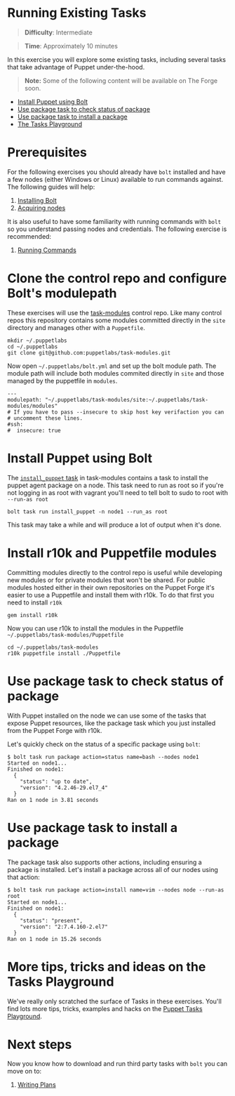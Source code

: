 # Running Existing Tasks

> **Difficulty**: Intermediate

> **Time**: Approximately 10 minutes

In this exercise you will explore some existing tasks, including several tasks that take advantage of Puppet under-the-hood.

> **Note:** Some of the following content will be available on The Forge soon.

- [Install Puppet using Bolt](#install-puppet-using-bolt)
- [Use package task to check status of package](#use-package-task-to-check-status-of-package)
- [Use package task to install a package](#use-package-task-to-install-a-package)
- [The Tasks Playground](#more-tips-tricks-and-ideas-on-the-tasks-playground)

# Prerequisites

For the following exercises you should already have `bolt` installed and have a few nodes (either Windows or Linux) available to run commands against. The following guides will help:

1. [Installing Bolt](../1-installing-bolt)
1. [Acquiring nodes](../2-acquiring-nodes)

It is also useful to have some familiarity with running commands with `bolt` so you understand passing nodes and credentials. The following exercise is recommended:

1. [Running Commands](../3-running-commands)

# Clone the control repo and configure Bolt's modulepath

These exercises will use the [task-modules](https://github.com/puppetlabs/task-modules) control repo. Like many control repos this repository contains some modules committed directly in the `site` directory and manages other with a `Puppetfile`.

```
mkdir ~/.puppetlabs
cd ~/.puppetlabs
git clone git@github.com:puppetlabs/task-modules.git
```

Now open `~/.puppetlabs/bolt.yml` and set up the bolt module path. The module path will include both modules commited directly in `site` and those managed by the puppetfile in `modules`.

```
---
modulepath: "~/.puppetlabs/task-modules/site:~/.puppetlabs/task-modules/modules"
# If you have to pass --insecure to skip host key verifaction you can
# uncomment these lines.
#ssh:
#  insecure: true
```

# Install Puppet using Bolt

The [`install_puppet` task](https://github.com/puppetlabs/task-modules/blob/master/site/install_puppet/tasks/init.sh) in task-modules contains a task to install the puppet agent package on a node. This task need to run as root so if you're not logging in as root with vagrant you'll need to tell bolt to sudo to root with `--run-as root`

```
bolt task run install_puppet -n node1 --run_as root
```

This task may take a while and will produce a lot of output when it's done.

# Install r10k and Puppetfile modules

Committing modules directly to the control repo is useful while developing new modules or for private modules that won't be shared. For public modules hosted either in their own repositories on the Puppet Forge it's easier to use a Puppetfile and install them with r10k. To do that first you need to install `r10k`

```
gem install r10k
```

Now you can use r10k to install the modules in the Puppetfile `~/.puppetlabs/task-modules/Puppetfile`

```
cd ~/.puppetlabs/task-modules
r10k puppetfile install ./Puppetfile
```

# Use package task to check status of package

With Puppet installed on the node we can use some of the tasks that expose Puppet resources, like the package task which you just installed from the Puppet Forge with r10k.

Let's quickly check on the status of a specific package using `bolt`:

```
$ bolt task run package action=status name=bash --nodes node1
Started on node1...
Finished on node1:
  {
    "status": "up to date",
    "version": "4.2.46-29.el7_4"
  }
Ran on 1 node in 3.81 seconds
```

# Use package task to install a package

The package task also supports other actions, including ensuring a package is installed. Let's install a package across all of our nodes using that action:

```
$ bolt task run package action=install name=vim --nodes node --run-as root
Started on node1...
Finished on node1:
  {
    "status": "present",
    "version": "2:7.4.160-2.el7"
  }
Ran on 1 node in 15.26 seconds
```

# More tips, tricks and ideas on the Tasks Playground

We've really only scratched the surface of Tasks in these exercises. You'll find lots more tips, tricks, examples and hacks on the [Puppet Tasks Playground](https://github.com/puppetlabs/tasks-playground).

# Next steps

Now you know how to download and run third party tasks with `bolt` you can move on to:

1. [Writing Plans](../7-writing-plans)
